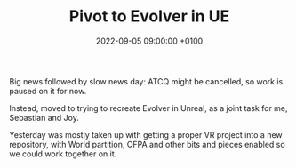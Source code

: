 ﻿---
layout: post 
title:  "Pivot to Evolver in UE"
date:   2022-09-05 09:00:00 +0100 
categories: [unreal, atcq]
---

Big news followed by slow news day: ATCQ might be cancelled, so work is paused on it for now.

Instead, moved to trying to recreate Evolver in Unreal, as a joint task for me, Sebastian and Joy. 

Yesterday was mostly taken up with getting a proper VR project into a new repository, with World partition, OFPA and other bits and pieces enabled so we could work together on it.
